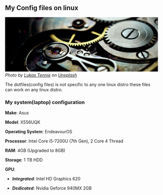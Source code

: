 ## My Config files on linux

![Logo](https://raw.githubusercontent.com/praneetk96/Dotfiles/master/src/images/readmeBanner.jpg)
*Photo by <a href="https://unsplash.com/@luk10?utm_source=unsplash&utm_medium=referral&utm_content=creditCopyText">Lukas Tennie</a> on <a href="https://unsplash.com/s/photos/gear?utm_source=unsplash&utm_medium=referral&utm_content=creditCopyText">Unsplash</a>*

The dotfiles(config files) is not specific to any one linux distro these files can work on any linux distro.

### My system(laptop) configuration

**Make**: Asus

**Model**: X556UQK

**Operating System**: EndeavourOS

**Processor**: Intel Core i5-7200U (7th Gen), 2 Core 4 Thread

**RAM**: 4GB (Upgraded to 8GB)

**Storage**: 1 TB HDD

**GPU**: 

- ***Integrated***: Intel HD Graphics 620 

- ***Dedicated***: Nvidia Geforce 940MX 2GB
